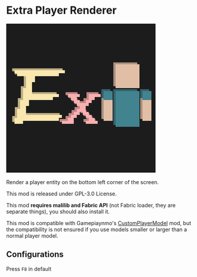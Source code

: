 # Extra Player Renderer

![](logo.png)

Render a player entity on the bottom left corner of the screen.

This mod is released under GPL-3.0 License.

This mod **requires malilib and Fabric API** (not Fabric loader, they are separate things), you should also install it.

This mod is compatible with Gamepiaynmo's [CustomPlayerModel](https://github.com/Gamepiaynmo/CustomModel) mod, but the compatibility is not ensured if you use models smaller or larger than a normal player model.

## Configurations
Press `F8` in default

